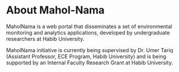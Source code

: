 # About Mahol-Nama

MaholNama is a web portal that disseminates a set of environmental monitoring and analytics applications, developed by undergraduate researchers at Habib University.

MaholNama initiative is currently being supervised by Dr. Umer Tariq (Assistant Professor, ECE Program, Habib University) and is being supported by an Internal Faculty Research Grant at Habib University.
